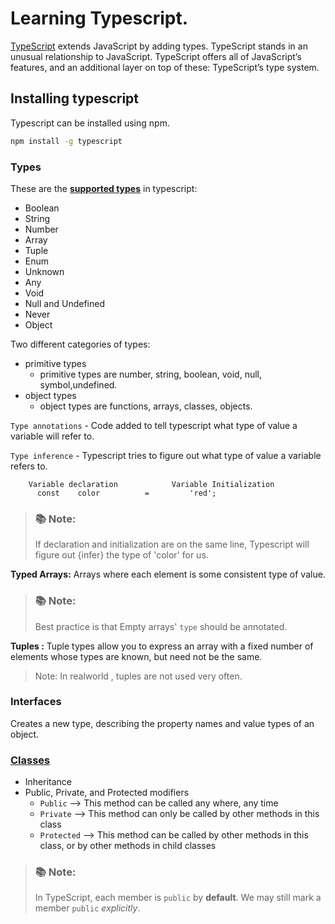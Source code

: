 # Learning Typescript.

[TypeScript](https://www.typescriptlang.org/) extends JavaScript by adding types.
TypeScript stands in an unusual relationship to JavaScript. TypeScript offers all of JavaScript’s features, and an additional layer on top of these: TypeScript’s type system.

## Installing typescript

Typescript can be installed using npm.

```bash
npm install -g typescript
```

### Types

These are the [**supported types**](https://www.typescriptlang.org/docs/handbook/basic-types.html) in typescript:

- Boolean
- String
- Number
- Array
- Tuple
- Enum
- Unknown
- Any
- Void
- Null and Undefined
- Never
- Object

Two different categories of types:

- primitive types
  - primitive types are number, string, boolean, void, null, symbol,undefined.
- object types
  - object types are functions, arrays, classes, objects.

`Type annotations` - Code added to tell typescript what type of value a variable will refer to.

`Type inference` - Typescript tries to figure out what type of value a variable refers to.

        Variable declaration            Variable Initialization
          const    color          =         'red';

> ### 📚 Note:
>
> If declaration and initialization are on the same line, Typescript will figure out {infer} the type of 'color' for us.

**Typed Arrays:**
Arrays where each element is some consistent type of value.

> ### 📚 Note:
>
> Best practice is that Empty arrays' `type` should be annotated.

**Tuples :**
Tuple types allow you to express an array with a fixed number of elements whose types are known, but need not be the same.

> Note: In realworld , tuples are not used very often.

### Interfaces

Creates a new type, describing the property names and value types of an object.

### [Classes](https://www.typescriptlang.org/docs/handbook/classes.html)

- Inheritance
- Public, Private, and Protected modifiers
  - `Public` --> This method can be called any where, any time
  - `Private` --> This method can only be called by other methods in this class
  - `Protected` --> This method can be called by other methods in this class, or by other methods in child classes

> ### 📚 Note:
>
> In TypeScript, each member is `public` by **default**. We may still mark a member `public` _explicitly_.
